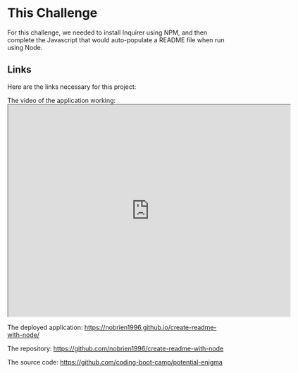 # This Challenge

For this challenge, we needed to install Inquirer using NPM, and then complete the Javascript that would auto-populate a README file when run using Node.


## Links

Here are the links necessary for this project:


The video of the application working: <iframe src="https://drive.google.com/file/d/1_KorfrakIfQEAiDDeDiVGEDUaNbbVB2L/preview" width="640" height="480" allow="autoplay"></iframe>


The deployed application: https://nobrien1996.github.io/create-readme-with-node/


The repository: https://github.com/nobrien1996/create-readme-with-node


The source code: https://github.com/coding-boot-camp/potential-enigma

